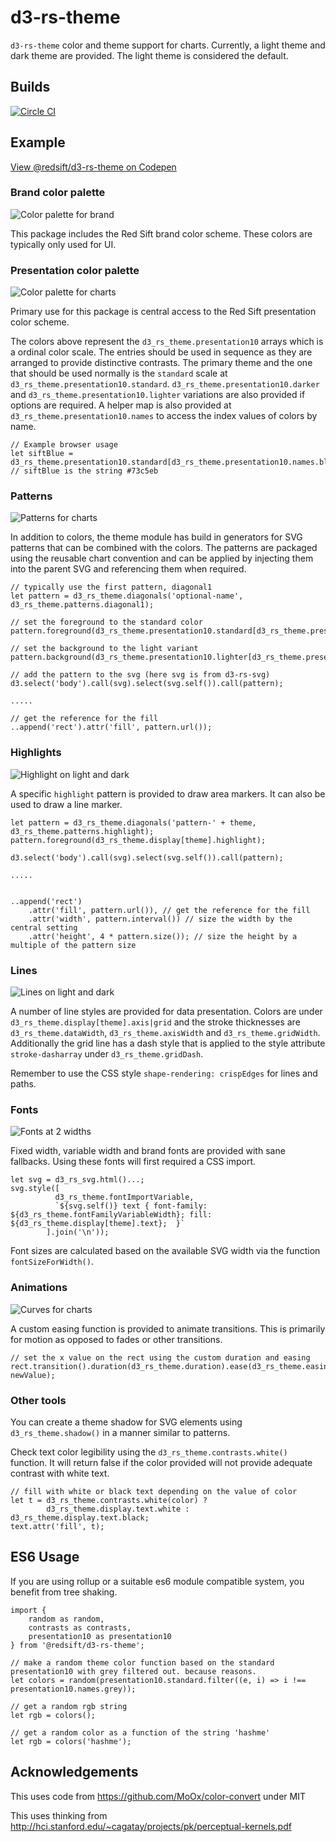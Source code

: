 # d3-rs-theme

`d3-rs-theme` color and theme support for charts. Currently, a light theme and dark theme are provided. The light theme is considered the default.

## Builds

[![Circle CI](https://circleci.com/gh/Redsift/d3-rs-theme.svg?style=svg)](https://circleci.com/gh/Redsift/d3-rs-theme)

## Example

[View @redsift/d3-rs-theme on Codepen](http://codepen.io/rahulpowar/pen/ZOOLGW)

### Brand color palette

![Color palette for brand](https://raw.githubusercontent.com/Redsift/d3-rs-theme/master/readme/brand.png)

This package includes the Red Sift brand color scheme. These colors are typically only used for UI.

### Presentation color palette

![Color palette for charts](https://raw.githubusercontent.com/Redsift/d3-rs-theme/master/readme/palettes.png)

Primary use for this package is central access to the Red Sift presentation color scheme.

The colors above represent the `d3_rs_theme.presentation10` arrays which is a ordinal color scale. The entries should be used in sequence as they are arranged to provide distinctive contrasts. The primary theme and the one that should be used normally is the `standard` scale at `d3_rs_theme.presentation10.standard`. `d3_rs_theme.presentation10.darker` and `d3_rs_theme.presentation10.lighter` variations are also provided if options are required. A helper map is also provided at `d3_rs_theme.presentation10.names` to access the index values of colors by name.

    // Example browser usage
    let siftBlue = d3_rs_theme.presentation10.standard[d3_rs_theme.presentation10.names.blue];
	// siftBlue is the string #73c5eb

### Patterns

![Patterns for charts](https://raw.githubusercontent.com/Redsift/d3-rs-theme/master/readme/patterns.png)

In addition to colors, the theme module has build in generators for SVG patterns that can be combined with the colors. The patterns are packaged using the reusable chart convention and can be applied by injecting them into the parent SVG and referencing them when required.

	// typically use the first pattern, diagonal1
	let pattern = d3_rs_theme.diagonals('optional-name', d3_rs_theme.patterns.diagonal1);
	
	// set the foreground to the standard color
	pattern.foreground(d3_rs_theme.presentation10.standard[d3_rs_theme.presentation10.names.blue]);
	
	// set the background to the light variant
	pattern.background(d3_rs_theme.presentation10.lighter[d3_rs_theme.presentation10.names.blue]);
	
	// add the pattern to the svg (here svg is from d3-rs-svg)
	d3.select('body').call(svg).select(svg.self()).call(pattern);
	
	.....
	
	// get the reference for the fill
	..append('rect').attr('fill', pattern.url());


### Highlights

![Highlight on light and dark](https://raw.githubusercontent.com/Redsift/d3-rs-theme/master/readme/highlight.png)

A specific `highlight` pattern is provided to draw area markers. It can also be used to draw a line marker.

	let pattern = d3_rs_theme.diagonals('pattern-' + theme, d3_rs_theme.patterns.highlight);
    pattern.foreground(d3_rs_theme.display[theme].highlight);
    
    d3.select('body').call(svg).select(svg.self()).call(pattern);
    
    .....
	
	
	..append('rect')
		.attr('fill', pattern.url()), // get the reference for the fill
		.attr('width', pattern.interval()) // size the width by the central setting
		.attr('height', 4 * pattern.size()); // size the height by a multiple of the pattern size


### Lines

![Lines on light and dark](https://raw.githubusercontent.com/Redsift/d3-rs-theme/master/readme/lines.png)

A number of line styles are provided for data presentation. Colors are under `d3_rs_theme.display[theme].axis|grid` and the stroke thicknesses are `d3_rs_theme.dataWidth`, `d3_rs_theme.axisWidth` and `d3_rs_theme.gridWidth`. Additionally the grid line has a dash style that is applied to the style attribute `stroke-dasharray` under `d3_rs_theme.gridDash`.

Remember to use the CSS style `shape-rendering: crispEdges` for lines and paths.
	

### Fonts

![Fonts at 2 widths](https://raw.githubusercontent.com/Redsift/d3-rs-theme/master/readme/fonts.png)

Fixed width, variable width and brand fonts are provided with sane fallbacks. Using these fonts will first required a CSS import.
	
	let svg = d3_rs_svg.html()...;
    svg.style([
              d3_rs_theme.fontImportVariable,   
              `${svg.self()} text { font-family: ${d3_rs_theme.fontFamilyVariableWidth}; fill: ${d3_rs_theme.display[theme].text};  }`
            ].join('\n'));
            
Font sizes are calculated based on the available SVG width via the function `fontSizeForWidth()`.            
	
### Animations

![Curves for charts](https://raw.githubusercontent.com/Redsift/d3-rs-theme/master/readme/curves.gif)

A custom easing function is provided to animate transitions. This is primarily for motion as opposed to fades or other transitions.

	// set the x value on the rect using the custom duration and easing
	rect.transition().duration(d3_rs_theme.duration).ease(d3_rs_theme.easing()).attr('x', newValue);

### Other tools

You can create a theme shadow for SVG elements using `d3_rs_theme.shadow()` in a manner similar to patterns.

Check text color legibility using the `d3_rs_theme.contrasts.white()` function. It will return false if the color provided will not provide adequate contrast with white text.

	// fill with white or black text depending on the value of color
    let t = d3_rs_theme.contrasts.white(color) ? 
			d3_rs_theme.display.text.white : d3_rs_theme.display.text.black;        
    text.attr('fill', t);

## ES6 Usage

If you are using rollup or a suitable es6 module compatible system, you benefit from tree shaking.

	import { 
		random as random, 
		contrasts as contrasts, 
		presentation10 as presentation10
	} from '@redsift/d3-rs-theme';

	// make a random theme color function based on the standard presentation10 with grey filtered out. because reasons.
	let colors = random(presentation10.standard.filter((e, i) => i !== presentation10.names.grey));

	// get a random rgb string
	let rgb = colors();
	
	// get a random color as a function of the string 'hashme'
	let rgb = colors('hashme');

## Acknowledgements

This uses code from https://github.com/MoOx/color-convert under MIT

This uses thinking from http://hci.stanford.edu/~cagatay/projects/pk/perceptual-kernels.pdf
